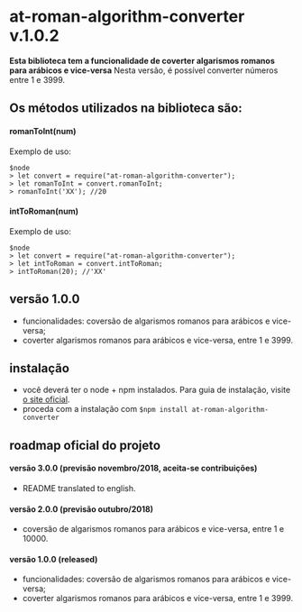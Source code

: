 # at-roman-algorithm-converter v.1.0.2

**Esta biblioteca tem a funcionalidade de coverter algarismos romanos para arábicos e vice-versa**
Nesta versão, é possível converter números entre 1 e 3999.


## Os métodos utilizados na biblioteca são:

#### **romanToInt(num)**

Exemplo de uso:

```
$node
> let convert = require("at-roman-algorithm-converter");
> let romanToInt = convert.romanToInt;
> romanToInt('XX'); //20
```

#### **intToRoman(num)**

Exemplo de uso:

```
$node
> let convert = require("at-roman-algorithm-converter");
> let intToRoman = convert.intToRoman;
> intToRoman(20); //'XX'
```

## versão 1.0.0

- funcionalidades: coversão de algarismos romanos para arábicos e vice-versa;
- coverter algarismos romanos para arábicos e vice-versa, entre 1 e 3999.


## instalação

- você deverá ter o node + npm instalados. Para guia de instalação, visite [o site oficial](https://www.npmjs.com/get-npm).
- proceda com a instalação com `$npm install at-roman-algorithm-converter`


## roadmap oficial do projeto

#### versão 3.0.0 (previsão novembro/2018, aceita-se contribuições)
- README translated to english.

#### versão 2.0.0 (previsão outubro/2018)
- coversão de algarismos romanos para arábicos e vice-versa, entre 1 e 10000.

#### versão 1.0.0 (released)
- funcionalidades: coversão de algarismos romanos para arábicos e vice-versa;
- coverter algarismos romanos para arábicos e vice-versa, entre 1 e 3999.